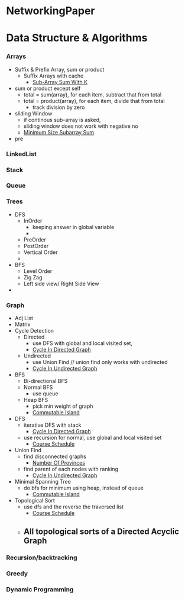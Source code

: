 # NetworkingPaper


Data Structure & Algorithms
==============================

### Arrays
  - Suffix & Prefix Array, sum or product
    - Suffix Arrays with cache
      - [Sub-Array Sum With K](https://leetcode.com/problems/subarray-sum-equals-k/)
  - sum or product except self
    - total = sum(array), for each item, subtract that from total 
    - total = product(array), for each item, divide that from total 
      - track division by zero  
  - sliding Window
    - if continous sub-array is asked,
    - sliding window does not work with negative no
    - [Minimum Size Subarray Sum](https://leetcode.com/problems/minimum-size-subarray-sum/)
  - pre
### LinkedList
### Stack
### Queue
### Trees
  - DFS 
    - InOrder 
      - keeping answer in global variable
      - 
    - PreOrder
    - PostOrder
    - Vertical Order
    - 
  - BFS 
    - Level Order
    - Zig Zag
    - Left side view/ Right Side View
  - 
### Graph
  - Adj List
  - Matrix
  - Cycle Detection
    - Directed 
      - use DFS with global and local visited set, 
      - [Cycle In Directed Graph](python/main/graphs/CycleDirectedGraph.py)
    - Undirected 
      - use Union Find // union find only works with undirected
      - [Cycle In Undirected Graph](python/main/graphs/CycleUndirectedGraph.py)
  - BFS
    - Bi-directional BFS
    - Normal BFS
      - use queue 
    - Heap BFS 
      - pick min weight of graph
      - [Commutable Island](python/main/graphs/CommutableIslands.py)
  - DFS
    - iterative DFS with stack
      - [Cycle In Directed Graph](python/main/graphs/CycleDirectedGraph.py)
    - use recursion for normal, use global and local visited set
      - [Course Schedule](python/main/graphs/CourseSchedule.py)
  - Union Find
    - find disconnected graphs
      - [Number Of Provinces](python/main/graphs/NumberofProvinces.py)
    - find parent of each nodes with ranking
      - [Cycle In Undirected Graph](python/main/graphs/CycleUndirectedGraph.py)
  - Minimal Spanning Tree
    - do bfs for minimum using heap, instead of queue
      - [Commutable Island](python/main/graphs/CommutableIslands.py)
  - Topological Sort
    - use dfs and the reverse the traversed list
      - [Course Schedule](python/main/graphs/CourseSchedule.py)
    - All topological sorts of a Directed Acyclic Graph
      - 
### Recursion/backtracking
### Greedy

### Dynamic Programming

